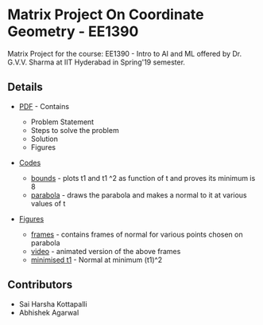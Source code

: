 # Matrix Project On Coordinate Geometry - EE1390

Matrix Project for the course: EE1390 - Intro to AI and ML offered by Dr. G.V.V. Sharma at IIT Hyderabad in Spring'19 semester.

## Details

* [PDF](presentation.pdf) - Contains
  * Problem Statement
  * Steps to solve the problem
  * Solution
  * Figures

* [Codes](codes/)
  * [bounds](codes/DrawBounds.py) - plots t1 and t1 ^2 as function of t and proves its minimum is 8
  * [parabola](codes/DrawParabola.py) - draws the parabola and makes a normal to it at various values of t

* [Figures](figures/)
  * [frames](figures/frames) - contains frames of normal for various points chosen on parabola
  * [video](figures/output.mp4) - animated version of the above frames
  * [minimised t1](figures/minimisation.png) - Normal at minimum (t1)^2

## Contributors
* Sai Harsha Kottapalli
* Abhishek Agarwal
